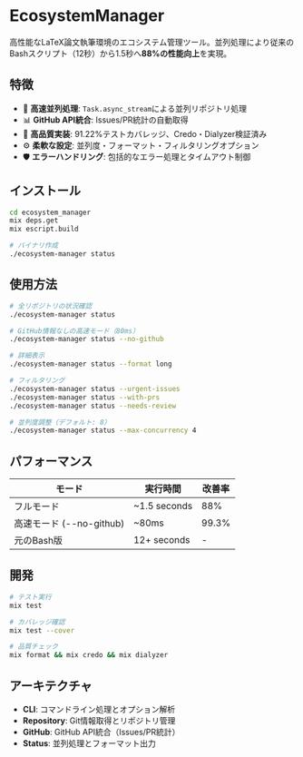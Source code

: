 # EcosystemManager

高性能なLaTeX論文執筆環境のエコシステム管理ツール。並列処理により従来のBashスクリプト（12秒）から1.5秒へ**88%の性能向上**を実現。

## 特徴

- 🚀 **高速並列処理**: `Task.async_stream`による並列リポジトリ処理
- 📊 **GitHub API統合**: Issues/PR統計の自動取得
- 🧪 **高品質実装**: 91.22%テストカバレッジ、Credo・Dialyzer検証済み
- ⚙️ **柔軟な設定**: 並列度・フォーマット・フィルタリングオプション
- 🛡️ **エラーハンドリング**: 包括的なエラー処理とタイムアウト制御

## インストール

```bash
cd ecosystem_manager
mix deps.get
mix escript.build

# バイナリ作成
./ecosystem-manager status
```

## 使用方法

```bash
# 全リポジトリの状況確認
./ecosystem-manager status

# GitHub情報なしの高速モード（80ms）
./ecosystem-manager status --no-github

# 詳細表示
./ecosystem-manager status --format long

# フィルタリング
./ecosystem-manager status --urgent-issues
./ecosystem-manager status --with-prs
./ecosystem-manager status --needs-review

# 並列度調整（デフォルト: 8）
./ecosystem-manager status --max-concurrency 4
```

## パフォーマンス

| モード | 実行時間 | 改善率 |
|--------|----------|--------|
| フルモード | ~1.5 seconds | 88% |
| 高速モード (--no-github) | ~80ms | 99.3% |
| 元のBash版 | 12+ seconds | - |

## 開発

```bash
# テスト実行
mix test

# カバレッジ確認
mix test --cover

# 品質チェック
mix format && mix credo && mix dialyzer
```

## アーキテクチャ

- **CLI**: コマンドライン処理とオプション解析
- **Repository**: Git情報取得とリポジトリ管理
- **GitHub**: GitHub API統合（Issues/PR統計）
- **Status**: 並列処理とフォーマット出力

